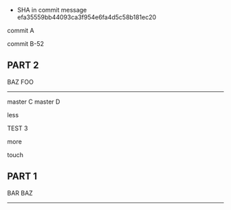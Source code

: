  * SHA in commit message efa35559bb44093ca3f954e6fa4d5c58b181ec20

commit A

commit B-52

PART 2
------

BAZ FOO

* * *

master C
master D

less

TEST 3

more

touch


PART 1
------

BAR BAZ

* * *
